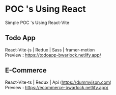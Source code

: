 # POC 's Using React
Simple POC 's Using React-Vite

## Todo App
React-Vite-js | Redux | Sass | framer-motion <br>
Preview : https://todoapp-bwarlock.netlify.app/

## E-Commerce
React-Vite-ts | Redux | Api (https://dummyjson.com) <br>
Preview : https://ecommerce-bwarlock.netlify.app/
